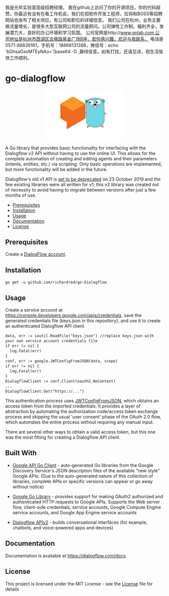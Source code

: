 我是光年实验室高级招聘经理。
我在github上访问了你的开源项目，你的代码超赞。你最近有没有在看工作机会，我们在招软件开发工程师，拉钩和BOSS等招聘网站也发布了相关岗位，有公司和职位的详细信息。
我们公司在杭州，业务主要做流量增长，是很多大型互联网公司的流量顾问。公司弹性工作制，福利齐全，发展潜力大，良好的办公环境和学习氛围。
公司官网是http://www.gnlab.com,公司地址是杭州市西湖区古墩路紫金广场B座，若你感兴趣，欢迎与我联系，
电话是0571-88839161，手机号：18668131388，微信号：echo 'bGhsaGxoMTEyNAo='|base64 -D ,静待佳音。如有打扰，还请见谅，祝生活愉快工作顺利。

# go-dialogflow

<div align="center">
	<img src="logo.png" width="50%"/>
</div>

A Go library that provides basic functionality for interfacing with the Dialogflow v2 API without having to use the online UI. This allows for the complete automation of creating and editing agents and their parameters (intents, entities, etc.) via scripting. Only basic operations are implemented, but more functionality will be added in the future.

Dialogflow's old v1 API is [set to be deprecated](https://dialogflow.com/docs/reference/v1-v2-migration-guide) on 23 October 2019 and the few existing libraries were all written for v1; this v2 library was created out of necessity to avoid having to migrate between versions after just a few months of use.

* [Prerequisites](#prerequisites)
* [Installation](#installation)
* [Usage](#usage)
* [Documentation](#documentation)
* [License](#license)

## Prerequisites
Create a [DialogFlow account](https://dialogflow.com/).

## Installation
```shell
go get -u github.com/richardred/go-dialogflow
```

## Usage
Create a service account at https://console.developers.google.com/apis/credentials, save the generated credentials file (keys.json in this repository), and use it to create an authenticated Dialogflow API client.

```golang
data, err := ioutil.ReadFile("keys.json") //replace keys.json with your own service account credentials file
if err != nil {
  log.Fatal(err)
}
conf, err := google.JWTConfigFromJSON(data, scope)
if err != nil {
  log.Fatal(err)
}
DialogflowClient := conf.Client(oauth2.NoContext)
...
DialogflowClient.Get("https://...")
```
This authentication process uses [JWTConfigFromJSON](https://godoc.org/golang.org/x/oauth2/google#example-JWTConfigFromJSON), which obtains an access token from the imported credentials. It provides a layer of abstraction by automating the authorization code/access token exchange process and skipping the usual 'user consent' phase of the OAuth 2.0 flow, which automates the entire process without requiring any manual input.

There are several other ways to obtain a valid access token, but this one was the most fitting for creating a Dialogflow API client.

## Built With
* [Google API Go Client](https://github.com/googleapis/google-api-go-client) - auto-generated Go libraries from the Google Discovery Service's JSON description files of the available "new style" Google APIs. (Due to the auto-generated nature of this collection of libraries, complete APIs or specific versions can appear or go away without notice)

* [Google Go Library](https://godoc.org/golang.org/x/oauth2/google) - provides support for making OAuth2 authorized and authenticated HTTP requests to Google APIs. Supports the Web server flow, client-side credentials, service accounts, Google Compute Engine service accounts, and Google App Engine service accounts

* [Dialogflow APIv2](https://cloud.google.com/dialogflow/docs/reference/rest/v2-overview) - builds conversational interfaces (for example, chatbots, and voice-powered apps and devices)

## Documentation
Documentation is available at https://dialogflow.com/docs.

## License
This project is licensed under the MIT License - see the [License](LICENSE) file for details
